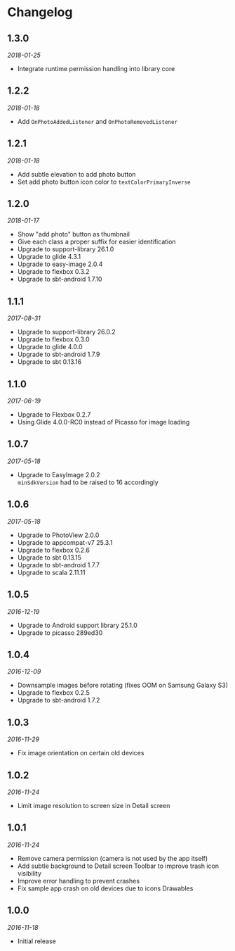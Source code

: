 # Changelog

## 1.3.0

_2018-01-25_

 * Integrate runtime permission handling into library core

## 1.2.2

_2018-01-18_

 * Add `OnPhotoAddedListener` and `OnPhotoRemovedListener`

## 1.2.1

_2018-01-18_

 * Add subtle elevation to add photo button
 * Set add photo button icon color to `textColorPrimaryInverse`

## 1.2.0

_2018-01-17_

 * Show "add photo" button as thumbnail
 * Give each class a proper suffix for easier identification
 * Upgrade to support-library 26.1.0
 * Upgrade to glide 4.3.1
 * Upgrade to easy-image 2.0.4
 * Upgrade to flexbox 0.3.2
 * Upgrade to sbt-android 1.7.10

## 1.1.1

_2017-08-31_

 *  Upgrade to support-library 26.0.2
 *  Upgrade to flexbox 0.3.0
 *  Upgrade to glide 4.0.0
 *  Upgrade to sbt-android 1.7.9
 *  Upgrade to sbt 0.13.16

## 1.1.0

_2017-06-19_

 * Upgrade to Flexbox 0.2.7
 * Using Glide 4.0.0-RC0 instead of Picasso for image loading

## 1.0.7

_2017-05-18_

 * Upgrade to EasyImage 2.0.2  
   `minSdkVersion` had to be raised to 16 accordingly

## 1.0.6

_2017-05-18_

 * Upgrade to PhotoView 2.0.0
 * Upgrade to appcompat-v7 25.3.1
 * Upgrade to flexbox 0.2.6
 * Upgrade to sbt 0.13.15
 * Upgrade to sbt-android 1.7.7
 * Upgrade to scala 2.11.11

## 1.0.5

_2016-12-19_

 * Upgrade to Android support library 25.1.0
 * Upgrade to picasso 289ed30

## 1.0.4

_2016-12-09_

 * Downsample images before rotating (fixes OOM on Samsung Galaxy S3)
 * Upgrade to flexbox 0.2.5
 * Upgrade to sbt-android 1.7.2

## 1.0.3

_2016-11-29_

 * Fix image orientation on certain old devices

## 1.0.2

_2016-11-24_

 * Limit image resolution to screen size in Detail screen

## 1.0.1

_2016-11-24_

 * Remove camera permission (camera is not used by the app itself)
 * Add subtle background to Detail screen Toolbar to improve trash icon visibility
 * Improve error handling to prevent crashes
 * Fix sample app crash on old devices due to icons Drawables

## 1.0.0

_2016-11-18_

 * Initial release